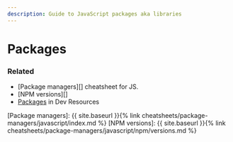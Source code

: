 ```yaml
---
description: Guide to JavaScript packages aka libraries
---
```

# Packages


### Related

- [Package managers][] cheatsheet for JS.
- [NPM versions][]
- [Packages](https://michaelcurrin.github.io/dev-resources/resources/javascript/packages/) in Dev Resources


[Package managers]: {{ site.baseurl }}{% link cheatsheets/package-managers/javascript/index.md %}
[NPM versions]: {{ site.baseurl }}{% link cheatsheets/package-managers/javascript/npm/versions.md %}
